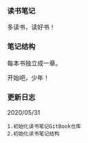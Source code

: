 ### 读书笔记

多读书，读好书！

### 笔记结构

每本书独立成一章。

开始吧，少年！

### 更新日志

2020/05/31
```
1.初始化读书笔记GitBook仓库
2.初始化读书笔记结构
```

